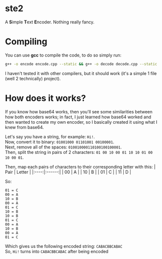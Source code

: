 # ste2
A **S**imple **T**ext **E**ncoder. Nothing really fancy.
# Compiling
You can use **gcc** to compile the code, to do so simply run:
```sh
g++ -o encode encode.cpp --static && g++ -o decode decode.cpp --static
```
I haven't tested it with other compilers, but it should work (it's a simple 1 file (well 2 technically) project).
# How does it works?
If you know how base64 works, then you'll see some similarities between how both encoders works; in fact, I just learned how base64 worked and then wanted to create my own encoder, so I basically created it using what I knew from base64.

Let's say you have a string, for example: `Hi!`.\
Now, convert it to binary: `01001000 01101001 00100001`.\
Next, remove all of the spaces: `010010000110100100100001`.\
Then, split the string in pairs of 2 characters: `01 00 10 00 01 10 10 01 00 10 00 01`.

Then, map each pairs of characters to their corresponding letter with this:
| Pair | Letter |
|:----:|:------:|
| 00 | A |
| 10 | B |
| 01 | C |
| 11 | D |

So:
```
01 = C
00 = A
10 = B
00 = A
01 = C
10 = B
10 = B
01 = C
00 = A
10 = B
00 = A
01 = C
```
Which gives us the following encoded string: `CABACBBCABAC`\
So, `Hi!` turns into `CABACBBCABAC` after being encoded
